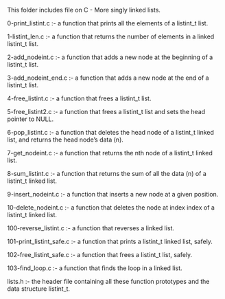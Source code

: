 This folder includes file on C - More singly linked lists.

0-print_listint.c :- a function that prints all the elements of a listint_t list.

1-listint_len.c :- a function that returns the number of elements in a linked listint_t list.

2-add_nodeint.c :- a function that adds a new node at the beginning of a listint_t list.

3-add_nodeint_end.c :- a function that adds a new node at the end of a listint_t list.

4-free_listint.c :- a function that frees a listint_t list.

5-free_listint2.c :- a function that frees a listint_t list and sets the head pointer to NULL.

6-pop_listint.c :- a function that deletes the head node of a listint_t linked list, and returns the head node’s data (n).

7-get_nodeint.c :- a function that returns the nth node of a listint_t linked list.

8-sum_listint.c :- a function that returns the sum of all the data (n) of a listint_t linked list.

9-insert_nodeint.c :- a function that inserts a new node at a given position.

10-delete_nodeint.c :- a function that deletes the node at index index of a listint_t linked list.

100-reverse_listint.c :- a function that reverses a linked list.

101-print_listint_safe.c :- a function that prints a listint_t linked list, safely.

102-free_listint_safe.c :- a function that frees a listint_t list, safely.

103-find_loop.c :- a function that finds the loop in a linked list.

lists.h :- the header file containing all these function prototypes and the data structure listint_t.
